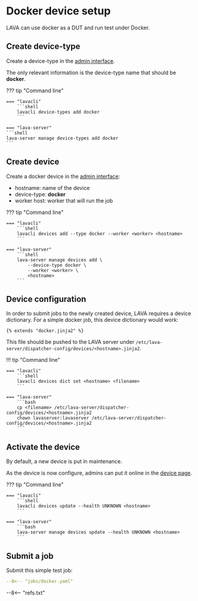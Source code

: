 # Docker device setup

LAVA can use docker as a DUT and run test under Docker.

## Create device-type

Create a device-type in the [admin interface](/admin/lava_scheduler_app/devicetype/add/).

The only relevant information is the device-type name that should be **docker**.

??? tip "Command line"

    === "lavacli"
        ```shell
        lavacli device-types add docker
        ```

    === "lava-server"
    ```shell
    lava-server manage device-types add docker
    ```

## Create device

Create a docker device in the [admin interface](/admin/lava_scheduler_app/device/add/):

* hostname: name of the device
* device-type: **docker**
* worker host: worker that will run the job

??? tip "Command line"

    === "lavacli"
        ```shell
        lavacli devices add --type docker --worker <worker> <hostname>
        ```

    === "lava-server"
        ```shell
        lava-server manage devices add \
            --device-type docker \
            --worker <worker> \
            <hostname>
        ```

## Device configuration

In order to submit jobs to the newly created device, LAVA requires a device
dictionary. For a simple docker job, this device dictionary would work:

```jinja
{% extends "docker.jinja2" %}
```

This file should be pushed to the LAVA server under
`/etc/lava-server/dispatcher-config/devices/<hostname>.jinja2`.

!!! tip "Command line"

    === "lavacli"
        ```shell
        lavacli devices dict set <hostname> <filename>
        ```

    === "lava-server"
        ```bash
        cp <filename> /etc/lava-server/dispatcher-config/devices/<hostname>.jinja2
        chown lavaserver:lavaserver /etc/lava-server/dispatcher-config/devices/<hostname>.jinja2
        ```

## Activate the device

By default, a new device is put in maintenance.

As the device is now configure, admins can put it online in the [device page](/scheduler/device/<hostname>).

??? tip "Command line"

    === "lavacli"
        ```shell
        lavacli devices update --health UNKNOWN <hostname>
        ```

    === "lava-server"
        ```bash
        lava-server manage devices update --health UNKNOWN <hostname>
        ```

## Submit a job

Submit this simple test job:

```yaml
--8<-- "jobs/docker.yaml"
```

--8<-- "refs.txt"

